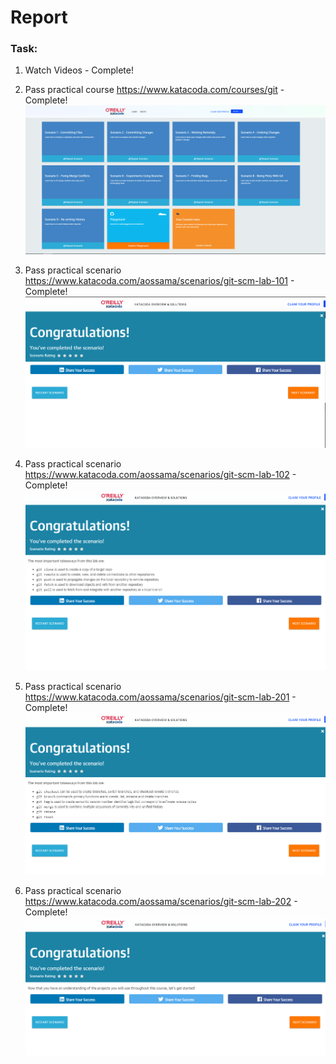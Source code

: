 # Report

### Task:
1. Watch Videos - Complete!

2. Pass practical course https://www.katacoda.com/courses/git - Complete!<br>
![2](screenshots/screen_1_task_2.png)

3) Pass practical scenario https://www.katacoda.com/aossama/scenarios/git-scm-lab-101 - Complete!<br>
![3](screenshots/task3_lab_101.png)

4) Pass practical scenario https://www.katacoda.com/aossama/scenarios/git-scm-lab-102 - Complete!<br>
![4](screenshots/task_4_lab_102.png)

5) Pass practical scenario https://www.katacoda.com/aossama/scenarios/git-scm-lab-201 - Complete!<br>
![5](screenshots/task_5_lab_201.png)

6) Pass practical scenario https://www.katacoda.com/aossama/scenarios/git-scm-lab-202 - Complete!<br>
![6](screenshots/task_6_lab_202.png)
